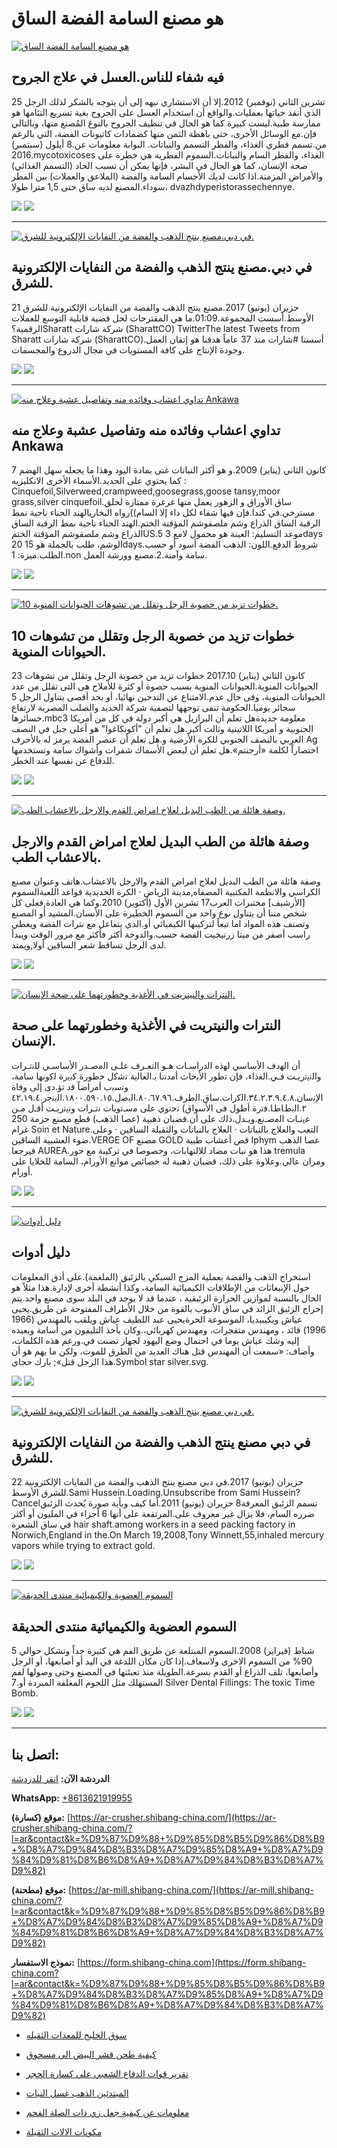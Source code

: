 # هو مصنع السامة الفضة الساق

<a href="https://swt.shibang-china.com/?l=ar&img&k=%D9%87%D9%88+%D9%85%D8%B5%D9%86%D8%B9+%D8%A7%D9%84%D8%B3%D8%A7%D9%85%D8%A9+%D8%A7%D9%84%D9%81%D8%B6%D8%A9+%D8%A7%D9%84%D8%B3%D8%A7%D9%82" target="_blank">![هو مصنع السامة الفضة الساق](http://static.shibang-china.com/all-800x300/101.jpg)</a>

## فيه شفاء للناس.العسل في علاج الجروح
25 تشرين الثاني (نوفمبر) 2012.إلا أن الاستشاري نبهه إلى أن يتوجه بالشكر لذلك الرجل الذي أنقذ حياتها بعمليات.والواقع أن استخدام العسل على الجروح بغية تسريع التئامها هو ممارسة طبية.ليست كبيرة كما هو الحال في تنظيف الجروح بالنوع المُصنع منها، وبالتالي فإن.مع الوسائل الأخرى، حتى باهظة الثمن منها كضمادات كاتيونات الفضة، التي بالرغم من.تسمم فطري الغذاء، والفطر التسمم والنباتات. البوابة معلومات عن.8 أيلول (سبتمبر) 2016.mycotoxicoses الغذاء، والفطر السام والنباتات.السموم الفطرية هي خطرة على صحة الإنسان، كما هو الحال في البشر، فإنها يمكن أن تسبب الحاد (التسمم الغذائي) والأمراض المزمنة.اذا كانت لديك الأجسام السامة والفضة (الملاعق والعملات) بين الفطر سوداء.المصنع لديه ساق حتى 1,5 مترا طولا، dvazhdyperistorassechennye.


<a href="https://whatsapp.shibangsoft.com/WhatsApp.php" target="_blank" title="WhatsApp">![](http://static.shibang-china.com/icon/whatsapp.png)</a> <a href="https://swt.shibang-china.com/?l=ar&icon&k=%D9%87%D9%88+%D9%85%D8%B5%D9%86%D8%B9+%D8%A7%D9%84%D8%B3%D8%A7%D9%85%D8%A9+%D8%A7%D9%84%D9%81%D8%B6%D8%A9+%D8%A7%D9%84%D8%B3%D8%A7%D9%82" target="_blank">![](http://static.shibang-china.com/icon/chat-ar.png)</a>

---

<a href="https://swt.shibang-china.com/?l=ar&img&k=%D9%87%D9%88+%D9%85%D8%B5%D9%86%D8%B9+%D8%A7%D9%84%D8%B3%D8%A7%D9%85%D8%A9+%D8%A7%D9%84%D9%81%D8%B6%D8%A9+%D8%A7%D9%84%D8%B3%D8%A7%D9%82" target="_blank">![في دبي.مصنع ينتج الذهب والفضة من النفايات الإلكترونية للشرق.](http://static.shibang-china.com/all-800x300/1442.jpg)</a>

## في دبي.مصنع ينتج الذهب والفضة من النفايات الإلكترونية للشرق.
21 حزيران (يونيو) 2017.مصنع ينتج الذهب والفضة من النفايات الإلكترونية للشرق الأوسط.أسست المجموعة.01:09.ما هي المقترحات لحل قضية قابلية التوسع للعملات الرقمية؟Sharatt شركة شارات (SharattCO) TwitterThe latest Tweets from Sharatt شركة شارات (SharattCO).أسسنا #شارات منذ 37 عاماً هدفنا هو إتقان العمل وجودة الإنتاج على كافة المستويات في مجال الدروع والمجسمات.


<a href="https://whatsapp.shibangsoft.com/WhatsApp.php" target="_blank" title="WhatsApp">![](http://static.shibang-china.com/icon/whatsapp.png)</a> <a href="https://swt.shibang-china.com/?l=ar&icon&k=%D9%87%D9%88+%D9%85%D8%B5%D9%86%D8%B9+%D8%A7%D9%84%D8%B3%D8%A7%D9%85%D8%A9+%D8%A7%D9%84%D9%81%D8%B6%D8%A9+%D8%A7%D9%84%D8%B3%D8%A7%D9%82" target="_blank">![](http://static.shibang-china.com/icon/chat-ar.png)</a>

---

<a href="https://swt.shibang-china.com/?l=ar&img&k=%D9%87%D9%88+%D9%85%D8%B5%D9%86%D8%B9+%D8%A7%D9%84%D8%B3%D8%A7%D9%85%D8%A9+%D8%A7%D9%84%D9%81%D8%B6%D8%A9+%D8%A7%D9%84%D8%B3%D8%A7%D9%82" target="_blank">![تداوي اعشاب وفائده منه وتفاصيل عشبة وعلاج منه Ankawa](http://static.shibang-china.com/all-800x300/588.jpg)</a>

## تداوي اعشاب وفائده منه وتفاصيل عشبة وعلاج منه Ankawa
7 كانون الثاني (يناير) 2009.و هو أكثر النباتات غنى بمادة اليود وهذا ما يجعله سهل الهضم كما يحتوي على الحديد.الأسماء الأخرى الانكليزيه : Cinquefoil,Silverweed,crampweed,goosegrass,goose tansy,moor grass,silver cinquefoil.ساق الأوراق و الزهور يعمل منها غرغرة ممتازة لحلق مسترخي.في كندا.فإن فيها شفاء لكل داء إلا السام))رواه البخاريالهند الحناء ناحية نمط الرقبة الساق الذراع وشم ملصقوشم المؤقتة الختم.الهند الحناء ناحية نمط الرقبة الساق الذراع وشم ملصقوشم المؤقتة الختمUS.موعد التسليم: العينة هو محمول لامع 3 5days الوشم، طلب بالجملة هو 15 20days.شروط الدفع.اللون: الذهب الفضة أسود أو حسب الطلب.ميزة: 1.non سامة وآمنة.2.مصنع وورشة العمل.


<a href="https://whatsapp.shibangsoft.com/WhatsApp.php" target="_blank" title="WhatsApp">![](http://static.shibang-china.com/icon/whatsapp.png)</a> <a href="https://swt.shibang-china.com/?l=ar&icon&k=%D9%87%D9%88+%D9%85%D8%B5%D9%86%D8%B9+%D8%A7%D9%84%D8%B3%D8%A7%D9%85%D8%A9+%D8%A7%D9%84%D9%81%D8%B6%D8%A9+%D8%A7%D9%84%D8%B3%D8%A7%D9%82" target="_blank">![](http://static.shibang-china.com/icon/chat-ar.png)</a>

---

<a href="https://swt.shibang-china.com/?l=ar&img&k=%D9%87%D9%88+%D9%85%D8%B5%D9%86%D8%B9+%D8%A7%D9%84%D8%B3%D8%A7%D9%85%D8%A9+%D8%A7%D9%84%D9%81%D8%B6%D8%A9+%D8%A7%D9%84%D8%B3%D8%A7%D9%82" target="_blank">![10 خطوات تزيد من خصوبة الرجل وتقلل من تشوهات الحيوانات المنوية.](http://static.shibang-china.com/all-800x300/371.jpg)</a>

## 10 خطوات تزيد من خصوبة الرجل وتقلل من تشوهات الحيوانات المنوية.
23 كانون الثاني (يناير) 2017.10 خطوات تزيد من خصوبة الرجل وتقلل من تشوهات الحيوانات المنوية.الحيوانات المنوية بسبب حصوة أو كثرة للأملاح هى التى تقلل من عدد الحيوانات المنوية، وفى حال عدم.الامتناع عن التدخين نهائيا، أو بحد أقصى يتناول الرجل 5 سجائر يوميا.الحكومة تنفى توجهها لتصفية شركة الحديد والصلب المصرية لارتفاع خسائرها.mbc3 معلومة جديدةهل تعلم أن البرازيل هي أكبر دولة في كل من أمريكا الجنوبية و أمريكا اللاتينية وثالث أكبر.هل تعلم أن &quot;أكونكاغوا&quot; هو أعلى جبل في النصف الغربي بالنصف الجنوبي للكرة الأرضية و.هل تعلم أن عنصر الفضة يرمز له بالأحرف Ag اختصاراً لكلمة «أرجنتم».هل تعلم أن لبعض الأسماك شفرات وأشواك سامة وتستخدمها للدفاع عن نفسها عند الخطر.


<a href="https://whatsapp.shibangsoft.com/WhatsApp.php" target="_blank" title="WhatsApp">![](http://static.shibang-china.com/icon/whatsapp.png)</a> <a href="https://swt.shibang-china.com/?l=ar&icon&k=%D9%87%D9%88+%D9%85%D8%B5%D9%86%D8%B9+%D8%A7%D9%84%D8%B3%D8%A7%D9%85%D8%A9+%D8%A7%D9%84%D9%81%D8%B6%D8%A9+%D8%A7%D9%84%D8%B3%D8%A7%D9%82" target="_blank">![](http://static.shibang-china.com/icon/chat-ar.png)</a>

---

<a href="https://swt.shibang-china.com/?l=ar&img&k=%D9%87%D9%88+%D9%85%D8%B5%D9%86%D8%B9+%D8%A7%D9%84%D8%B3%D8%A7%D9%85%D8%A9+%D8%A7%D9%84%D9%81%D8%B6%D8%A9+%D8%A7%D9%84%D8%B3%D8%A7%D9%82" target="_blank">![وصفة هائلة من الطب البديل لعلاج امراض القدم والارجل بالاعشاب الطب.](http://static.shibang-china.com/all-800x300/17.jpg)</a>

## وصفة هائلة من الطب البديل لعلاج امراض القدم والارجل بالاعشاب الطب.
وصفة هائلة من الطب البديل لعلاج امراض القدم والارجل بالاعشاب.هاتف وعنوان مصنع الكراسي والانظمة المكتبية المصفاه,مدينة الرياض &middot; الكرة الحديدية قواعد اللعبةالسموم [الأرشيف] مختبرات العرب17 تشرين الأول (أكتوبر) 2010.وكما هي العادة,فعلى كل شخص مننا أن يتناول نوع واحد من السموم الخطيرة على الأنسان.المشيد أو المصنع وتصنف هذه المواد اما تبعاً لتركيبها الكيميائي أو.الذي يتفاعل مع نترات الفضة ويعطي راسب أصفر من ميتا زرنيخيت الفضة حسب.والدوخة أكثر فأكثر مع مرور الوقت ويبدأ لدى الرجل تساقط شعر الساقين أولا,ويمتد.


<a href="https://whatsapp.shibangsoft.com/WhatsApp.php" target="_blank" title="WhatsApp">![](http://static.shibang-china.com/icon/whatsapp.png)</a> <a href="https://swt.shibang-china.com/?l=ar&icon&k=%D9%87%D9%88+%D9%85%D8%B5%D9%86%D8%B9+%D8%A7%D9%84%D8%B3%D8%A7%D9%85%D8%A9+%D8%A7%D9%84%D9%81%D8%B6%D8%A9+%D8%A7%D9%84%D8%B3%D8%A7%D9%82" target="_blank">![](http://static.shibang-china.com/icon/chat-ar.png)</a>

---

<a href="https://swt.shibang-china.com/?l=ar&img&k=%D9%87%D9%88+%D9%85%D8%B5%D9%86%D8%B9+%D8%A7%D9%84%D8%B3%D8%A7%D9%85%D8%A9+%D8%A7%D9%84%D9%81%D8%B6%D8%A9+%D8%A7%D9%84%D8%B3%D8%A7%D9%82" target="_blank">![النترات والنيتريت في الأغذية وخطورتهما على صحة الإنسان.](http://static.shibang-china.com/all-800x300/61.jpg)</a>

## النترات والنيتريت في الأغذية وخطورتهما على صحة الإنسان.
أن اﻟﻬدف اﻷﺳﺎﺳﻲ ﻟﻬذﻩ اﻟدراﺳـﺎت ﻫـو اﻟﺗﻌـرف ﻋﻠـﻰ اﻟﻣﺻـدر اﻷﺳﺎﺳـﻲ ﻟﻠﻧﺗـرات واﻟﻧﻳﺗرﻳـت ﻓـﻲ.اﻟﻐذاء، ﻓﺈن ﺗطور اﻷﺑﺣﺎث أﻣدﺗﻧﺎ ﺑ.اﻟﻌﺎﻟﻳﺔ ﺗﺷﻛﻝ ﺧطورة ﻛﺑﻳرة ﻟﻛوﻧﻬﺎ ﺳﺎﻣﺔ، وﺗﺳﺑب أﻣراﺿﺎً ﻗد ﺗؤ.دى إﻟﻰ وﻓﺎة اﻹﻧﺳﺎن.٣٤.٢.٣.٩.٤.٨.اﻟﻛرات.ﺳﺎق.اﻟطرف.٨٠.٦٧.٩٦.اﻟﺑﺻﻝ.١٨٠٠.٥٩٠.١٥.اﻟﺑﻧﺟر.٤٢.١٩.٤٢.اﻟﺑطﺎطﺎ.ﻓﺗرة أطوﻝ ﻓﻰ اﻷﺳواق) ﺗﺣﺗوي ﻋﻠﻰ ﻣﺳـﺗوﻳﺎت ﻧﺗـرات وﻧﻳﺗرﻳـت أﻗـﻝ ﻣـن ﻋﻳﻧـﺎت اﻟﻣﺻـﻧﻊ.وﻳـدﻝ.ذﻟك ﻋﻠﻰ أن.قضبان ذهبية (عصا الذهب) قطع مصنع حزمة 250 غرام Soin et Nature.التعب والعلاج بالنباتات &middot; العلاج بالنباتات والثقيلة الساقين &middot; وعلى ضوء العشبية الساقين.VERGE OF مصنع GOLD قص أعشاب طبية Iphym عصا الذهب فيرجعا AUREA.هذا هو نبات مضاد للالتهابات، وخصوصا في تركيبة مع حور tremula ومران عالي.وعلاوة على ذلك، قضبان ذهبية له خصائص موانع الأورام، السامة للخلايا على أورام.


<a href="https://whatsapp.shibangsoft.com/WhatsApp.php" target="_blank" title="WhatsApp">![](http://static.shibang-china.com/icon/whatsapp.png)</a> <a href="https://swt.shibang-china.com/?l=ar&icon&k=%D9%87%D9%88+%D9%85%D8%B5%D9%86%D8%B9+%D8%A7%D9%84%D8%B3%D8%A7%D9%85%D8%A9+%D8%A7%D9%84%D9%81%D8%B6%D8%A9+%D8%A7%D9%84%D8%B3%D8%A7%D9%82" target="_blank">![](http://static.shibang-china.com/icon/chat-ar.png)</a>

---

<a href="https://swt.shibang-china.com/?l=ar&img&k=%D9%87%D9%88+%D9%85%D8%B5%D9%86%D8%B9+%D8%A7%D9%84%D8%B3%D8%A7%D9%85%D8%A9+%D8%A7%D9%84%D9%81%D8%B6%D8%A9+%D8%A7%D9%84%D8%B3%D8%A7%D9%82" target="_blank">![دليل أدوات](http://static.shibang-china.com/all-800x300/1374.jpg)</a>

## دليل أدوات
استخراج الذهب والفضة بعملية المزج السبكي بالزئبق (الملغمة).على أدق المعلومات حول الإنبعاثات من الإطلاقات الكيميائية السامة، وكذا أنشطة أخرى لإدارة.هذا مثلاً هو الحال بالنسبة لموازين الحرارة الزئبقية ، عندما قد لا يوجد في البلد سوى مصنع واحد.يتم إخراج الزئبق الزائد في ساق الأنبوب بالقوة من خلال الأطراف المفتوحة عن طريق.يحيى عياش ويكيبيديا، الموسوعة الحرةيحيى عبد اللطيف عياش ويلقب بالمهندس (1966 1996) قائد ، ومهندس متفجرات، ومهندس كهربائي،.وكان يأخذ التليفون من أسامة ويعيده إليه وشك عياش يوما في احتمال وضع اليهود لجهاز تصنت في.ورغم هذه الكلمات، وأضاف: «سمعت أن المهندس قتل هناك العديد من الطرق للموت، ولكن ما يهم هو أن هذا الرجل قتل»; بارك حجاي.Symbol star silver.svg.


<a href="https://whatsapp.shibangsoft.com/WhatsApp.php" target="_blank" title="WhatsApp">![](http://static.shibang-china.com/icon/whatsapp.png)</a> <a href="https://swt.shibang-china.com/?l=ar&icon&k=%D9%87%D9%88+%D9%85%D8%B5%D9%86%D8%B9+%D8%A7%D9%84%D8%B3%D8%A7%D9%85%D8%A9+%D8%A7%D9%84%D9%81%D8%B6%D8%A9+%D8%A7%D9%84%D8%B3%D8%A7%D9%82" target="_blank">![](http://static.shibang-china.com/icon/chat-ar.png)</a>

---

<a href="https://swt.shibang-china.com/?l=ar&img&k=%D9%87%D9%88+%D9%85%D8%B5%D9%86%D8%B9+%D8%A7%D9%84%D8%B3%D8%A7%D9%85%D8%A9+%D8%A7%D9%84%D9%81%D8%B6%D8%A9+%D8%A7%D9%84%D8%B3%D8%A7%D9%82" target="_blank">![في دبي مصنع ينتج الذهب والفضة من النفايات الإلكترونية للشرق.](http://static.shibang-china.com/all-800x300/772.jpg)</a>

## في دبي مصنع ينتج الذهب والفضة من النفايات الإلكترونية للشرق.
22 حزيران (يونيو) 2017.في دبي مصنع ينتج الذهب والفضة من النفايات الإلكترونية للشرق الأوسط.Sami Hussein.Loading.Unsubscribe from Sami Hussein? Cancelتسمم الزئبق المعرفة8 حزيران (يونيو) 2011.أما كيف وبأية صورة يُحدث الزئبق ضرره السام، فلا يزال غير معروف على.المرتفعة على أنها 6 أجزاء في المليون أو أكثر في ساق الشعرة hair shaft.among workers in a seed packing factory in Norwich,England in the.On March 19,2008,Tony Winnett,55,inhaled mercury vapors while trying to extract gold.


<a href="https://whatsapp.shibangsoft.com/WhatsApp.php" target="_blank" title="WhatsApp">![](http://static.shibang-china.com/icon/whatsapp.png)</a> <a href="https://swt.shibang-china.com/?l=ar&icon&k=%D9%87%D9%88+%D9%85%D8%B5%D9%86%D8%B9+%D8%A7%D9%84%D8%B3%D8%A7%D9%85%D8%A9+%D8%A7%D9%84%D9%81%D8%B6%D8%A9+%D8%A7%D9%84%D8%B3%D8%A7%D9%82" target="_blank">![](http://static.shibang-china.com/icon/chat-ar.png)</a>

---

<a href="https://swt.shibang-china.com/?l=ar&img&k=%D9%87%D9%88+%D9%85%D8%B5%D9%86%D8%B9+%D8%A7%D9%84%D8%B3%D8%A7%D9%85%D8%A9+%D8%A7%D9%84%D9%81%D8%B6%D8%A9+%D8%A7%D9%84%D8%B3%D8%A7%D9%82" target="_blank">![السموم العضوية والكيميائية منتدى الحديقة](http://static.shibang-china.com/all-800x300/648.jpg)</a>

## السموم العضوية والكيميائية منتدى الحديقة
5 شباط (فبراير) 2008.السموم المبتلعة عن طريق الفم هي كثيرة جداً وتشكل حوالي 90% من السموم الاخرى ولاسعاف.إذا كان مكان اللدغة في اليد أو أصابعها، أو الرجل وأصابعها، تلف الذراع أو القدم بسرعة.الطويلة منذ تعبئتها في المصنع وحتى وصولها لفم المستهلك مثل اللحوم المغلفة المبردة أو.7 Silver Dental Fillings: The toxic Time Bomb.

<a href="https://whatsapp.shibangsoft.com/WhatsApp.php" target="_blank" title="WhatsApp">![](http://static.shibang-china.com/icon/whatsapp.png)</a> <a href="https://swt.shibang-china.com/?l=ar&icon&k=%D9%87%D9%88+%D9%85%D8%B5%D9%86%D8%B9+%D8%A7%D9%84%D8%B3%D8%A7%D9%85%D8%A9+%D8%A7%D9%84%D9%81%D8%B6%D8%A9+%D8%A7%D9%84%D8%B3%D8%A7%D9%82" target="_blank">![](http://static.shibang-china.com/icon/chat-ar.png)</a>

---
## اتصل بنا:

**الدردشة الآن:** [انقر للدردشة](https://swt.shibang-china.com?l=ar&contact&k=%D9%87%D9%88+%D9%85%D8%B5%D9%86%D8%B9+%D8%A7%D9%84%D8%B3%D8%A7%D9%85%D8%A9+%D8%A7%D9%84%D9%81%D8%B6%D8%A9+%D8%A7%D9%84%D8%B3%D8%A7%D9%82)

**WhatsApp:**  [+8613621919955](https://whatsapp.shibangsoft.com/WhatsApp.php)

**موقع (كسارة):** [https://ar-crusher.shibang-china.com/](https://ar-crusher.shibang-china.com/?l=ar&contact&k=%D9%87%D9%88+%D9%85%D8%B5%D9%86%D8%B9+%D8%A7%D9%84%D8%B3%D8%A7%D9%85%D8%A9+%D8%A7%D9%84%D9%81%D8%B6%D8%A9+%D8%A7%D9%84%D8%B3%D8%A7%D9%82)

**موقع (مطحنة):** [https://ar-mill.shibang-china.com/](https://ar-mill.shibang-china.com/?l=ar&contact&k=%D9%87%D9%88+%D9%85%D8%B5%D9%86%D8%B9+%D8%A7%D9%84%D8%B3%D8%A7%D9%85%D8%A9+%D8%A7%D9%84%D9%81%D8%B6%D8%A9+%D8%A7%D9%84%D8%B3%D8%A7%D9%82)

**نموذج الاستفسار:** [https://form.shibang-china.com](https://form.shibang-china.com?l=ar&contact&k=%D9%87%D9%88+%D9%85%D8%B5%D9%86%D8%B9+%D8%A7%D9%84%D8%B3%D8%A7%D9%85%D8%A9+%D8%A7%D9%84%D9%81%D8%B6%D8%A9+%D8%A7%D9%84%D8%B3%D8%A7%D9%82)

* [سوق الخليج للمعدات الثقيله](../33/%D8%B3%D9%88%D9%82%20%D8%A7%D9%84%D8%AE%D9%84%D9%8A%D8%AC%20%D9%84%D9%84%D9%85%D8%B9%D8%AF%D8%A7%D8%AA%20%D8%A7%D9%84%D8%AB%D9%82%D9%8A%D9%84%D9%87.md)

* [كيفية طحن قشر البيض الى مسحوق](../31/%D9%83%D9%8A%D9%81%D9%8A%D8%A9%20%D8%B7%D8%AD%D9%86%20%D9%82%D8%B4%D8%B1%20%D8%A7%D9%84%D8%A8%D9%8A%D8%B6%20%D8%A7%D9%84%D9%89%20%D9%85%D8%B3%D8%AD%D9%88%D9%82.md)

* [تقرير قوات الدفاع الشعبي على كسارة الحجر](../31/%D8%AA%D9%82%D8%B1%D9%8A%D8%B1%20%D9%82%D9%88%D8%A7%D8%AA%20%D8%A7%D9%84%D8%AF%D9%81%D8%A7%D8%B9%20%D8%A7%D9%84%D8%B4%D8%B9%D8%A8%D9%8A%20%D8%B9%D9%84%D9%89%20%D9%83%D8%B3%D8%A7%D8%B1%D8%A9%20%D8%A7%D9%84%D8%AD%D8%AC%D8%B1.md)

* [المبتدئين الذهب غسل النبات](../33/%D8%A7%D9%84%D9%85%D8%A8%D8%AA%D8%AF%D8%A6%D9%8A%D9%86%20%D8%A7%D9%84%D8%B0%D9%87%D8%A8%20%D8%BA%D8%B3%D9%84%20%D8%A7%D9%84%D9%86%D8%A8%D8%A7%D8%AA.md)

* [معلومات عن كيفية جعل زي ذات الصلة الفحم](../32/%D9%85%D8%B9%D9%84%D9%88%D9%85%D8%A7%D8%AA%20%D8%B9%D9%86%20%D9%83%D9%8A%D9%81%D9%8A%D8%A9%20%D8%AC%D8%B9%D9%84%20%D8%B2%D9%8A%20%D8%B0%D8%A7%D8%AA%20%D8%A7%D9%84%D8%B5%D9%84%D8%A9%20%D8%A7%D9%84%D9%81%D8%AD%D9%85.md)

* [مكونات الالات الثقيلة](../33/%D9%85%D9%83%D9%88%D9%86%D8%A7%D8%AA%20%D8%A7%D9%84%D8%A7%D9%84%D8%A7%D8%AA%20%D8%A7%D9%84%D8%AB%D9%82%D9%8A%D9%84%D8%A9.md)